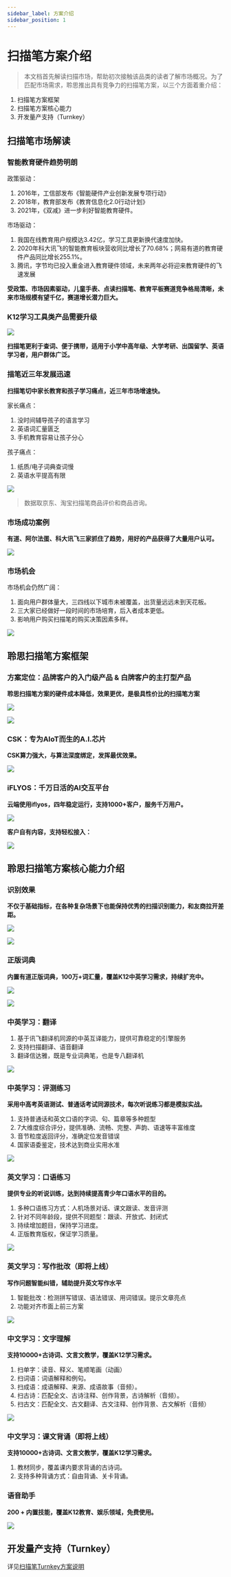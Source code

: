 ```yaml
---
sidebar_label: 方案介绍
sidebar_position: 1
---
```


# 扫描笔方案介绍

> 本文档首先解读扫描市场，帮助初次接触该品类的读者了解市场概况。为了匹配市场需求，聆思推出具有竞争力的扫描笔方案，以三个方面着重介绍：
1. 扫描笔方案框架
2. 扫描笔方案核心能力
3. 开发量产支持（Turnkey）


## 扫描笔市场解读

### 智能教育硬件趋势明朗

政策驱动：
1. 2016年，工信部发布《智能硬件产业创新发展专项行动》
2. 2018年，教育部发布《教育信息化2.0行动计划》
3. 2021年，《双减》进一步利好智能教育硬件。

市场驱动：
1. 我国在线教育用户规模达3.42亿，学习工具更新换代速度加快。
2. 2020年科大讯飞的智能教育板块营收同比增长了70.68%；网易有道的教育硬件产品同比增长255.1%。
3. 腾讯，字节均已投入重金进入教育硬件领域，未来两年必将迎来教育硬件的飞速发展

**受政策、市场因素驱动，儿童手表、点读扫描笔、教育平板赛道竞争格局清晰，未来市场规模有望千亿，赛道增长潜力巨大。**


### K12学习工具类产品需要升级

![](./files/1.png)

**扫描笔更利于查词、便于携带，适用于小学中高年级、大学考研、出国留学、英语学习者，用户群体广泛。**

### 描笔近三年发展迅速

**扫描笔切中家长教育和孩子学习痛点，近三年市场增速快。**

家长痛点：
1. 没时间辅导孩子的语言学习
2. 英语词汇量匮乏
3. 手机教育容易让孩子分心

孩子痛点：
1. 纸质/电子词典查词慢
2. 英语水平提高有限

![](./files/4.png)

> 数据取京东、淘宝扫描笔商品评价和商品咨询。

### 市场成功案例

**有道、阿尔法蛋、科大讯飞三家抓住了趋势，用好的产品获得了大量用户认可。**

![](./files/3.png)


### 市场机会

市场机会仍然广阔：
1. 面向用户群体量大，三四线以下城市未被覆盖，出货量远远未到天花板。
2. 三大家已经做好一段时间的市场培育，后入者成本更低。
3. 影响用户购买扫描笔的购买决策因素多样。

![](./files/5.png)


## 聆思扫描笔方案框架

### 方案定位：品牌客户的入门级产品 & 白牌客户的主打型产品

**聆思扫描笔方案的硬件成本降低，效果更优，是极具性价比的扫描笔方案**

![](./files/7.png)

![](./files/6.png)

### CSK：专为AIoT而生的A.I.芯片

**CSK算力强大，与算法深度绑定，发挥最优效果。**

![](./files/8.png)

### iFLYOS：千万日活的AI交互平台

**云端使用iflyos，四年稳定运行，支持1000+客户，服务千万用户。**

![](./files/9.png)

**客户自有内容，支持轻松接入：**

![](./files/10.png)

## 聆思扫描笔方案核心能力介绍

### 识别效果

**不仅于基础指标，在各种复杂场景下也能保持优秀的扫描识别能力，和友商拉开差距。**

![](./files/11.png)

![](./files/12.png)

### 正版词典

**内置有道正版词典，100万+词汇量，覆盖K12中英学习需求，持续扩充中。**

![](./files/13.png)

![](./files/19.png)



### 中英学习：翻译

1. 基于讯飞翻译机同源的中英互译能力，提供可靠稳定的引擎服务
2. 支持扫描翻译、语音翻译
3. 翻译信达雅，既是专业词典笔，也是专八翻译机

![](./files/14.png)

### 中英学习：评测练习

**采用中高考英语测试、普通话考试同源技术，每次听说练习都是模拟实战。**

1. 支持普通话和英文口语的字词、句、篇章等多种题型
2. 7大维度综合评分，提供准确、流畅、完整、声韵、语速等丰富维度
3. 音节粒度返回评分，准确定位发音错误
4. 国家语委鉴定，技术达到商业实用水准

![](./files/18.png)


### 英文学习：口语练习

**提供专业的听说训练，达到持续提高青少年口语水平的目的。**

1. 多种口语练习方式：人机场景对话、课文跟读、发音评测
2. 针对不同年龄段，提供不同题型：跟读、开放式、封闭式
3. 持续增加题目，保持学习进度。
4. 正版教育版权，保证学习质量。

![](./files/17.png)


### 英文学习：写作批改（即将上线）

**写作问题智能纠错，辅助提升英文写作水平**

1. 智能批改：检测拼写错误、语法错误、用词错误。提示文章亮点
2. 功能对齐市面上前三方案

![](./files/16.png)


### 中文学习：文字理解

**支持10000+古诗词、文言文教学，覆盖K12学习需求。**


1. 扫单字：读音、释义、笔顺笔画（动画）
2. 扫词语：词语解释和例句。
3. 扫成语：成语解释、来源、成语故事（音频）。
4. 扫古诗：匹配全文、古诗注释、创作背景，古诗解析（音频）。
5. 扫古文：匹配全文、古文翻译、古文注释、创作背景、古文解析（音频）

![](./files/15.png)


### 中文学习：课文背诵（即将上线）

**支持10000+古诗词、文言文教学，覆盖K12学习需求。**

1. 教材同步，覆盖课内要求背诵的古诗词。
2. 支持多种背诵方式：自由背诵、关卡背诵。

### 语音助手

**200 + 内置技能，覆盖K12教育、娱乐领域，免费使用。**

![](./files/20.png)

## 开发量产支持（Turnkey）

详见[扫描笔Turnkey方案说明](/Industrysolution/Scanning_pen/Scanning_pen_turnkey)
